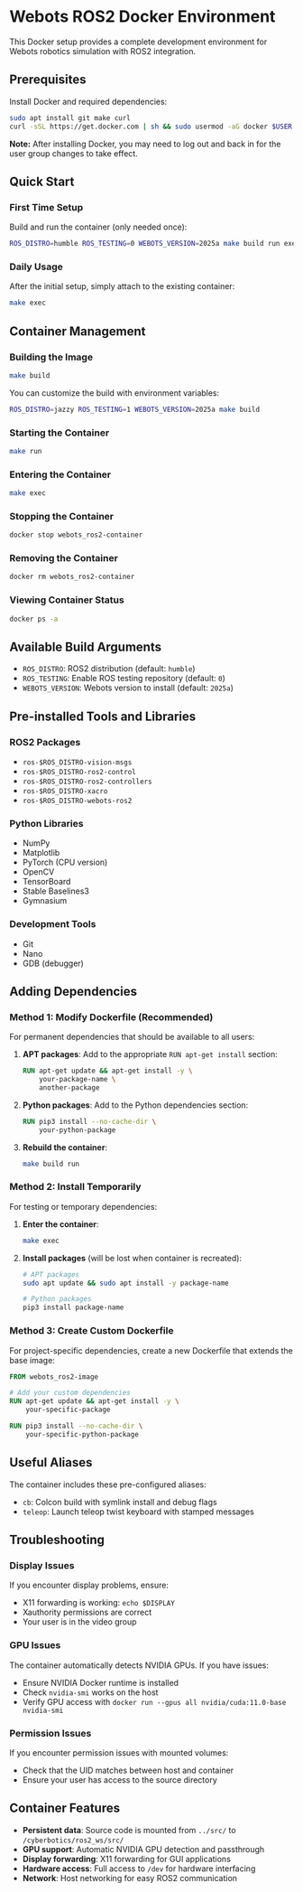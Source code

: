 # Webots ROS2 Docker Environment

This Docker setup provides a complete development environment for Webots robotics simulation with ROS2 integration.

## Prerequisites

Install Docker and required dependencies:

```bash
sudo apt install git make curl
curl -sSL https://get.docker.com | sh && sudo usermod -aG docker $USER
```

**Note:** After installing Docker, you may need to log out and back in for the user group changes to take effect.

## Quick Start

### First Time Setup

Build and run the container (only needed once):

```bash
ROS_DISTRO=humble ROS_TESTING=0 WEBOTS_VERSION=2025a make build run exec
```

### Daily Usage

After the initial setup, simply attach to the existing container:

```bash
make exec
```

## Container Management

### Building the Image
```bash
make build
```

You can customize the build with environment variables:
```bash
ROS_DISTRO=jazzy ROS_TESTING=1 WEBOTS_VERSION=2025a make build
```

### Starting the Container
```bash
make run
```

### Entering the Container
```bash
make exec
```

### Stopping the Container
```bash
docker stop webots_ros2-container
```

### Removing the Container
```bash
docker rm webots_ros2-container
```

### Viewing Container Status
```bash
docker ps -a
```

## Available Build Arguments

- `ROS_DISTRO`: ROS2 distribution (default: `humble`)
- `ROS_TESTING`: Enable ROS testing repository (default: `0`)
- `WEBOTS_VERSION`: Webots version to install (default: `2025a`)

## Pre-installed Tools and Libraries

### ROS2 Packages
- `ros-$ROS_DISTRO-vision-msgs`
- `ros-$ROS_DISTRO-ros2-control`
- `ros-$ROS_DISTRO-ros2-controllers`
- `ros-$ROS_DISTRO-xacro`
- `ros-$ROS_DISTRO-webots-ros2`

### Python Libraries
- NumPy
- Matplotlib
- PyTorch (CPU version)
- OpenCV
- TensorBoard
- Stable Baselines3
- Gymnasium

### Development Tools
- Git
- Nano
- GDB (debugger)

## Adding Dependencies

### Method 1: Modify Dockerfile (Recommended)

For permanent dependencies that should be available to all users:

1. **APT packages**: Add to the appropriate `RUN apt-get install` section:
   ```dockerfile
   RUN apt-get update && apt-get install -y \
       your-package-name \
       another-package
   ```

2. **Python packages**: Add to the Python dependencies section:
   ```dockerfile
   RUN pip3 install --no-cache-dir \
       your-python-package
   ```

3. **Rebuild the container**:
   ```bash
   make build run
   ```

### Method 2: Install Temporarily

For testing or temporary dependencies:

1. **Enter the container**:
   ```bash
   make exec
   ```

2. **Install packages** (will be lost when container is recreated):
   ```bash
   # APT packages
   sudo apt update && sudo apt install -y package-name
   
   # Python packages
   pip3 install package-name
   ```

### Method 3: Create Custom Dockerfile

For project-specific dependencies, create a new Dockerfile that extends the base image:

```dockerfile
FROM webots_ros2-image

# Add your custom dependencies
RUN apt-get update && apt-get install -y \
    your-specific-package

RUN pip3 install --no-cache-dir \
    your-specific-python-package
```

## Useful Aliases

The container includes these pre-configured aliases:

- `cb`: Colcon build with symlink install and debug flags
- `teleop`: Launch teleop twist keyboard with stamped messages

## Troubleshooting

### Display Issues
If you encounter display problems, ensure:
- X11 forwarding is working: `echo $DISPLAY`
- Xauthority permissions are correct
- Your user is in the video group

### GPU Issues
The container automatically detects NVIDIA GPUs. If you have issues:
- Ensure NVIDIA Docker runtime is installed
- Check `nvidia-smi` works on the host
- Verify GPU access with `docker run --gpus all nvidia/cuda:11.0-base nvidia-smi`

### Permission Issues
If you encounter permission issues with mounted volumes:
- Check that the UID matches between host and container
- Ensure your user has access to the source directory

## Container Features

- **Persistent data**: Source code is mounted from `../src/` to `/cyberbotics/ros2_ws/src/`
- **GPU support**: Automatic NVIDIA GPU detection and passthrough
- **Display forwarding**: X11 forwarding for GUI applications
- **Hardware access**: Full access to `/dev` for hardware interfacing
- **Network**: Host networking for easy ROS2 communication
